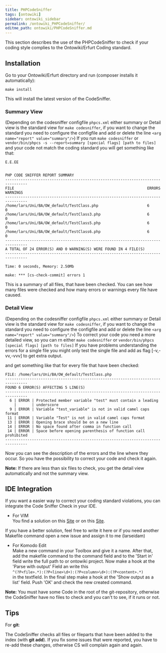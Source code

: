```yaml
---
title: PHPCodeSniffer
tags: [ontowiki]
sidebar: ontowiki_sidebar
permalink: /ontowiki_PHPCodeSniffer/
editme_path: ontowiki/PHPCodeSniffer.md
---
```

This section describes the use of the PHPCodeSniffer to check if your coding style complies to the Ontowiki/Erfurt Coding standard.

## Installation

Go to your Ontowiki/Erfurt directory and run (composer installs it automatically):

`make install`


This will install the latest version of the CodeSniffer.

### Summary View
(Depending on the codesniffer configfile `phpcs.xml` either summary or Detail view is the standard view for `make codesniffer`, if you want to change the standard you need to configure the configfile and add or delete the line
`<arg name="report" value="summary"/>`)
If you run `make codesniffer` or `vendor/bin/phpcs -s --report=summary [special flags] [path to files]` and your code not match the coding standard you will get something like that:

    E.E.EE


    PHP CODE SNIFFER REPORT SUMMARY
    --------------------------------------------------------------------------------
    FILE                                                            ERRORS  WARNINGS
    --------------------------------------------------------------------------------
    /home/lars/Uni/BA/OW_default/TestClass.php                      6       0
    /home/lars/Uni/BA/OW_default/TestClass3.php                     6       0
    /home/lars/Uni/BA/OW_default/TestClass5.php                     6       0
    /home/lars/Uni/BA/OW_default/TestClass6.php                     6       0
    --------------------------------------------------------------------------------
    A TOTAL OF 24 ERROR(S) AND 0 WARNING(S) WERE FOUND IN 4 FILE(S)
    --------------------------------------------------------------------------------

    Time: 0 seconds, Memory: 2.50Mb

    make: *** [cs-check-commit] errors 1

This is a summary of all files, that have been checked. You can see how many files were checked and how many errors or warnings every file have caused.

<a id="detailview"></a>
### Detail View
(Depending on the codesniffer configfile `phpcs.xml` either summary or Detail view is the standard view for `make codesniffer`, if you want to change the standard you need to configure the configfile and add or delete the line
`<arg name="report" value="summary"/>`)
To correct your code you need a more detailed view, so you can rn either
`make codesniffer` or `vendor/bin/phpcs [special flags] [path to files]`
If you have problems understanding the errors for a single file you might only test the single file and add as flag [-v,-vv,-vvv] to get extra output.

and get something like that for every file that have been checked:

    FILE: /home/lars/Uni/BA/OW_default/TestClass.php
    --------------------------------------------------------------------------------
    FOUND 6 ERROR(S) AFFECTING 5 LINE(S)
    --------------------------------------------------------------------------------
      6 | ERROR | Protected member variable "test" must contain a leading
        |       | underscore
      9 | ERROR | Variable "test_variable" is not in valid camel caps format
     11 | ERROR | Variable "Test" is not in valid camel caps format
     13 | ERROR | Opening brace should be on a new line
     14 | ERROR | No space found after comma in function call
     14 | ERROR | Space before opening parenthesis of function call prohibited
    --------------------------------------------------------------------------------

Now you can see the description of the errors and the line where they occur.
So you have the possibility to correct your code and check it again.

**Note:** If there are less than six files to check, you get the detail view automatically and not the summary view.

<a id="ideintegration"></a>
## IDE Integration
If you want a easier way to correct your coding standard violations, you can integrate the Code Sniffer Check in your IDE. 

* For VIM  
You find a solution on this 
[Site](http://joncairns.com/2012/03/vim-with-php-code-sniffer-mess-detector-and-code-coverage/)
or on this
[Site](http://www.koch.ro/blog/index.php?/archives/62-Integrate-PHP-CodeSniffer-in-VIM.html).
 
If you have a better solution, feel free to write it here or if you need another Makefile command open a new issue
and assign it to me (larseidam)

* For Komodo Edit  
Make a new command in your Toolbox and give it a name. After that, add the makefile command 
to the command field and to the 'Start in' field
write the full path to or ontowiki project. Now make a hook at the 'Parse with output'
Field an write this  
`^(?P<file>.*):(?P<line>\d+):(?P<column>\d+):(?P<content>.*)`  
in the textfield. In the final step make a hook at the 'Show output as a list' field.
Push 'OK' and check the new created command.

**Note:** You must have some Code in the root of the git-repository, otherwise the CodeSniffer have no files to check and you can't to see, if it runs or not.

<a id="tips"></a>
## Tips
For **git**:

The CodeSniffer checks all files or fileparts that have been added to the index (with **git add**). If you fix some issues that were reported, you have to re-add these changes, otherwise CS will complain again and again.
